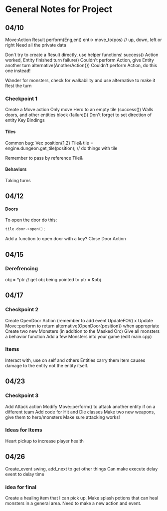 # General Notes for Project
## 04/10
Move:Action
    Result perform(Eng,ent)
        ent-> move_to(pos) // up, down, left or right
Need all the private data

Don't try to create a Result directly, use helper functions!
success()
    Action worked, Entity finished turn
failure()
    Couldn't perform Action, give Entity another turn
alternative(AnotherAction{})
    Couldn't perform Action, do this one instead!

Wander for monsters, check for walkability and use alternative to make it Rest the turn

### Checkpoint 1
Create a Move action
Only move Hero to an empty tile
(success())
Walls doors, and other entities block
(failure())
Don't forget to set direction of entity
Key Bindings

#### Tiles
Common bug:
Vec position{1,2}
Tile& tile = engine.dungeon.get_tile(position);
// do things with tile

Remember to pass by reference Tile&

#### Behaviors
Taking turns 

## 04/12
#### Doors
To open the door do this:
```c++
tile.door->open();
```
Add a function to open door with a key?
Close Door Action

## 04/15
### Derefrencing
obj = *ptr // get obj being pointed to
ptr = &obj

## 04/17
### Checkpoint 2
Create OpenDoor Action (remember to add event
UpdateFOV) </n> x
Update Move::perform to return
alternative(OpenDoor{position}) when
appropriate </n>
Create two new Monsters (in addition to the
Masked Orc) </n>
Give all monsters a behavior function </n>
Add a few Monsters into your game (edit
main.cpp) </n>

### Items
Interact with, use on self and others </n>
Entities carry them </n>
Item causes damage to the entity not the entity itself.

## 04/23
### Checkpoint 3
Add Attack action
Modify Move::perform() to attack another entity if
on a different team
Add code for Hit and Die classes
Make two new weapons, give them to
hero/monsters
Make sure attacking works!

### Ideas for Items
Heart pickup to increase player health

## 04/26
Create_event swing, add_next to get other things
Can make execute delay event to delay time

### idea for final
Create a healing item that I can pick up. Make splash potions that can heal monsters in a general area.
Need to make a new action and event.